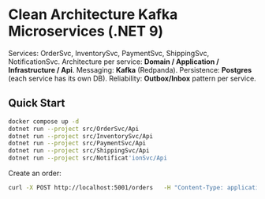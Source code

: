 # Clean Architecture Kafka Microservices (.NET 9)

Services: OrderSvc, InventorySvc, PaymentSvc, ShippingSvc, NotificationSvc.
Architecture per service: **Domain / Application / Infrastructure / Api**.
Messaging: **Kafka** (Redpanda). Persistence: **Postgres** (each service has its own DB).
Reliability: **Outbox/Inbox** pattern per service.

## Quick Start
```bash
docker compose up -d
dotnet run --project src/OrderSvc/Api
dotnet run --project src/InventorySvc/Api
dotnet run --project src/PaymentSvc/Api
dotnet run --project src/ShippingSvc/Api
dotnet run --project src/Notificat'ionSvc/Api
```
Create an order:
```bash
curl -X POST http://localhost:5001/orders   -H "Content-Type: application/json"   -d '{"customerId":"C-1","items":[{"sku":"SKU-1","qty":1},{"sku":"SKU-2","qty":1}]}'
```
